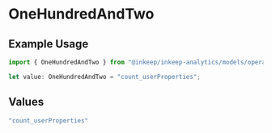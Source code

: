 # OneHundredAndTwo

## Example Usage

```typescript
import { OneHundredAndTwo } from "@inkeep/inkeep-analytics/models/operations";

let value: OneHundredAndTwo = "count_userProperties";
```

## Values

```typescript
"count_userProperties"
```